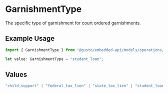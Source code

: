 # GarnishmentType

The specific type of garnishment for court ordered garnishments.

## Example Usage

```typescript
import { GarnishmentType } from "@gusto/embedded-api/models/operations/postv1employeesemployeeidgarnishments.js";

let value: GarnishmentType = "student_loan";
```

## Values

```typescript
"child_support" | "federal_tax_lien" | "state_tax_lien" | "student_loan" | "creditor_garnishment" | "federal_loan" | "other_garnishment"
```